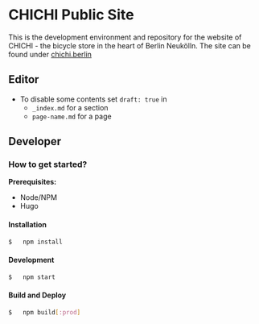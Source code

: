 CHICHI Public Site
==================



This is the development environment and repository for the website of CHICHI - the bicycle store in 
the heart of Berlin Neukölln. The site can be found under [chichi.berlin](https://chichi.berlin)


## Editor

+   To disable some contents set `draft: true` in 
    -   `_index.md` for a section
    -   `page-name.md` for a page 


## Developer

### How to get started?

__Prerequisites:__ 

*   Node/NPM
*   Hugo


#### Installation

```sh
$   npm install
```


#### Development

```sh
$   npm start
```


#### Build and Deploy

```sh
$   npm build[:prod]
```
